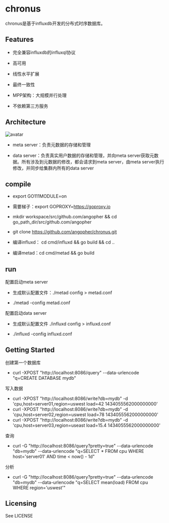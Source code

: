 # chronus
chronus是基于influxdb开发的分布式时序数据库。

## Features

- 完全兼容influxdb的influxql协议

- 高可用

- 线性水平扩展

- 最终一致性

- MPP架构：大规模并行处理

- 不依赖第三方服务

## Architecture
![avatar](https://thumbnail0.baidupcs.com/thumbnail/58f00795639eee9bec553c1af8918ad8?fid=1007618494-250528-209796291357214&time=1561780800&rt=sh&sign=FDTAER-DCb740ccc5511e5e8fedcff06b081203-EWAA8o7UpZuly2F6YPNasCf5X%2Fo%3D&expires=8h&chkv=0&chkbd=0&chkpc=&dp-logid=4163468457991141753&dp-callid=0&size=c710_u400&quality=100&vuk=-&ft=video)

- meta server：负责元数据的存储和管理

- data server：负责真实用户数据的存储和管理，并向meta server获取元数据。所有涉及到元数据的修改，都会请求到meta server，由meta server执行修改，并同步给集群内所有的data server

## compile

- export GO111MODULE=on

- 需要梯子：export 
GOPROXY=https://goproxy.io

- mkdir workspace/src/github.com/angopher && cd go_path_dir/src/github.com/angopher

- git clone https://github.com/angopher/chronus.git

- 编译influxd： cd cmd/influxd && go build && cd ..

- 编译metad：cd cmd/metad && go build

## run

配置启动meta server

- 生成默认配置文件：./metad config > metad.conf

- ./metad -config metad.conf

配置启动data server

- 生成默认配置文件 ./influxd config > influxd.conf

- ./influxd -config influxd.conf

## Getting Started

创建第一个数据库
- curl -XPOST "http://localhost:8086/query" --data-urlencode "q=CREATE DATABASE mydb"

写入数据
- curl -XPOST "http://localhost:8086/write?db=mydb" -d 'cpu,host=server01,region=uswest load=42 1434055562000000000'
- curl -XPOST "http://localhost:8086/write?db=mydb" -d 'cpu,host=server02,region=uswest load=78 1434055562000000000'
- curl -XPOST "http://localhost:8086/write?db=mydb"  -d 'cpu,host=server03,region=useast load=15.4 1434055562000000000'

查询
- curl -G "http://localhost:8086/query?pretty=true" --data-urlencode "db=mydb" --data-urlencode "q=SELECT * FROM cpu WHERE host='server01' AND time < now() - 1d"

分析
- curl -G "http://localhost:8086/query?pretty=true" --data-urlencode "db=mydb" --data-urlencode "q=SELECT mean(load) FROM cpu WHERE region='uswest'"

## Licensing
See LICENSE

